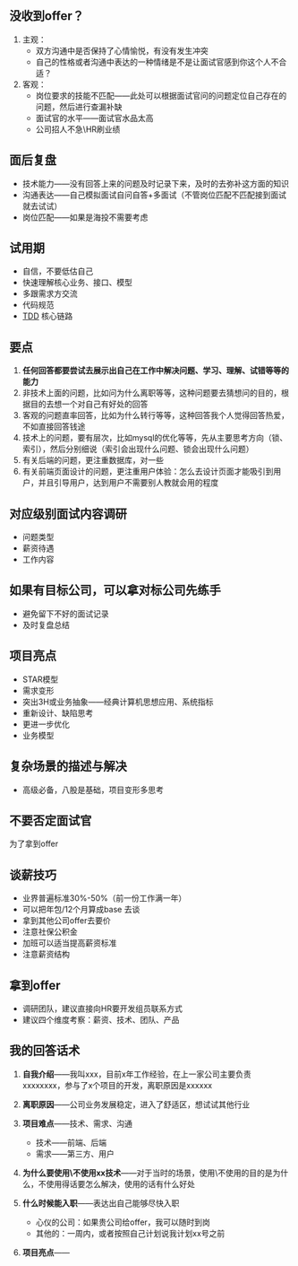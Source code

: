 ## 没收到offer？

1. 主观：
   - 双方沟通中是否保持了心情愉悦，有没有发生冲突
   - 自己的性格或者沟通中表达的一种情绪是不是让面试官感到你这个人不合适？
2. 客观：
   - 岗位要求的技能不匹配——此处可以根据面试官问的问题定位自己存在的问题，然后进行查漏补缺
   - 面试官的水平——面试官水品太高
   - 公司招人不急\HR刷业绩

## 面后复盘

- 技术能力——没有回答上来的问题及时记录下来，及时的去弥补这方面的知识
- 沟通表达——自己模拟面试自问自答+多面试（不管岗位匹配不匹配接到面试就去试试）
- 岗位匹配——如果是海投不需要考虑

## 试用期

- 自信，不要低估自己
- 快速理解核心业务、接口、模型
- 多跟需求方交流
- 代码规范
- [TDD](https://blog.csdn.net/seagal890/article/details/84948202?ops_request_misc=%257B%2522request%255Fid%2522%253A%2522167557933016800182111782%2522%252C%2522scm%2522%253A%252220140713.130102334..%2522%257D&request_id=167557933016800182111782&biz_id=0&utm_medium=distribute.pc_search_result.none-task-blog-2~all~top_positive~default-1-84948202-null-null.142^v73^insert_down1,201^v4^add_ask,239^v1^insert_chatgpt&utm_term=tdd&spm=1018.2226.3001.4187) 核心链路

## 要点

1. **任何回答都要尝试去展示出自己在工作中解决问题、学习、理解、试错等等的能力**
2. 非技术上面的问题，比如问为什么离职等等，这种问题要去猜想问的目的，根据目的去想一个对自己有好处的回答
3. 客观的问题直率回答，比如为什么转行等等，这种回答我个人觉得回答热爱，不如直接回答钱途
4. 技术上的问题，要有层次，比如mysql的优化等等，先从主要思考方向（锁、索引），然后分别细说（索引会出现什么问题、锁会出现什么问题）
5. 有关后端的问题，更注重数据库，对一些
6. 有关前端页面设计的问题，更注重用户体验：怎么去设计页面才能吸引到用户，并且引导用户，达到用户不需要别人教就会用的程度

## 对应级别面试内容调研

- 问题类型
- 薪资待遇
- 工作内容

## 如果有目标公司，可以拿对标公司先练手

- 避免留下不好的面试记录
- 及时复盘总结

## 项目亮点

- STAR模型
- 需求变形
- 突出3H或业务抽象——经典计算机思想应用、系统指标
- 重新设计、缺陷思考
- 更进一步优化
- 业务模型

## 复杂场景的描述与解决

- 高级必备，八股是基础，项目变形多思考

## 不要否定面试官

为了拿到offer

## 谈薪技巧

- 业界普遍标准30%-50%（前一份工作满一年）
- 可以把年包/12个月算成base 去谈
- 拿到其他公司offer去要价
- 注意社保公积金
- 加班可以适当提高薪资标准
- 注意薪资结构

## 拿到offer

- 调研团队，建议直接向HR要开发组员联系方式
- 建议四个维度考察：薪资、技术、团队、产品

## 我的回答话术

1. **自我介绍**——我叫xxx，目前x年工作经验，在上一家公司主要负责xxxxxxxx，参与了x个项目的开发，离职原因是xxxxxx
2. **离职原因**——公司业务发展稳定，进入了舒适区，想试试其他行业
3. **项目难点**——技术、需求、沟通
   - 技术——前端、后端
   - 需求——第三方、用户
4. **为什么要使用\不使用xx技术**——对于当时的场景，使用\不使用的目的是为什么，不使用得话要怎么解决，使用的话有什么好处
5. **什么时候能入职**——表达出自己能够尽快入职
   - 心仪的公司：如果贵公司给offer，我可以随时到岗
   - 其他的：一周内，或者按照自己计划说我计划xx号之前

6. **项目亮点**——



